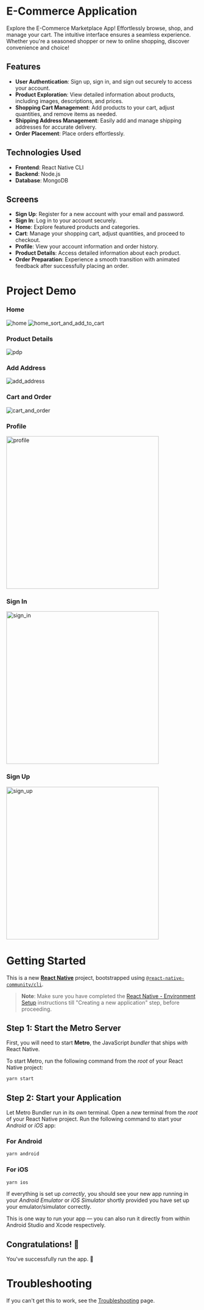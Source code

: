 # E-Commerce Application

Explore the E-Commerce Marketplace App! Effortlessly browse, shop, and manage your cart. The intuitive interface ensures a seamless experience. Whether you're a seasoned shopper or new to online shopping, discover convenience and choice!

## Features

- **User Authentication**: Sign up, sign in, and sign out securely to access your account.
- **Product Exploration**: View detailed information about products, including images, descriptions, and prices.
- **Shopping Cart Management**: Add products to your cart, adjust quantities, and remove items as needed.
- **Shipping Address Management**: Easily add and manage shipping addresses for accurate delivery.
- **Order Placement**: Place orders effortlessly.

## Technologies Used

- **Frontend**: React Native CLI
- **Backend**: Node.js
- **Database**: MongoDB

## Screens

- **Sign Up**: Register for a new account with your email and password.
- **Sign In**: Log in to your account securely.
- **Home**: Explore featured products and categories.
- **Cart**: Manage your shopping cart, adjust quantities, and proceed to checkout.
- **Profile**: View your account information and order history.
- **Product Details**: Access detailed information about each product.
- **Order Preparation**: Experience a smooth transition with animated feedback after successfully placing an order.

# Project Demo
### Home
![home](https://github.com/oriondev7/rn-marketplace/assets/57668339/a2a3e8ec-d466-4ced-a407-6ea6c1aa6dee)
![home_sort_and_add_to_cart](https://github.com/oriondev7/rn-marketplace/assets/57668339/327f5798-06f6-49a6-817e-cb4e44369445)

### Product Details
![pdp](https://github.com/oriondev7/rn-marketplace/assets/57668339/3a370e87-42f6-49f2-9e0b-a11ee1619d24)

### Add Address
![add_address](https://github.com/oriondev7/rn-marketplace/assets/57668339/25753a74-3a3e-44ae-997e-be32ef74a50c)

### Cart and Order
![cart_and_order](https://github.com/oriondev7/rn-marketplace/assets/57668339/bb987e5f-c8cf-4bc8-a68f-d892bd690d36)

### Profile
<img width="400" alt="profile" src="https://github.com/oriondev7/rn-marketplace/assets/57668339/ec6c6751-688a-4704-91a5-d938f3ce61c5">

### Sign In
<img width="400" alt="sign_in" src="https://github.com/oriondev7/rn-marketplace/assets/57668339/016efa52-9bfb-4f0b-b9f0-152ae389e885">

### Sign Up
<img width="400" alt="sign_up" src="https://github.com/oriondev7/rn-marketplace/assets/57668339/9e134226-a67d-4f05-9931-ca782f10ffd0">


# Getting Started

This is a new [**React Native**](https://reactnative.dev) project, bootstrapped using [`@react-native-community/cli`](https://github.com/react-native-community/cli).

> **Note**: Make sure you have completed the [React Native - Environment Setup](https://reactnative.dev/docs/environment-setup) instructions till "Creating a new application" step, before proceeding.

## Step 1: Start the Metro Server

First, you will need to start **Metro**, the JavaScript _bundler_ that ships _with_ React Native.

To start Metro, run the following command from the _root_ of your React Native project:

```bash
yarn start
```

## Step 2: Start your Application

Let Metro Bundler run in its _own_ terminal. Open a _new_ terminal from the _root_ of your React Native project. Run the following command to start your _Android_ or _iOS_ app:

### For Android

```bash
yarn android
```

### For iOS

```bash
yarn ios
```

If everything is set up _correctly_, you should see your new app running in your _Android Emulator_ or _iOS Simulator_ shortly provided you have set up your emulator/simulator correctly.

This is one way to run your app — you can also run it directly from within Android Studio and Xcode respectively.

## Congratulations! :tada:

You've successfully run the app. :partying_face:

# Troubleshooting

If you can't get this to work, see the [Troubleshooting](https://reactnative.dev/docs/troubleshooting) page.
